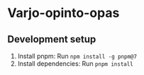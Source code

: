 # Varjo-opinto-opas



## Development setup
1. Install pnpm: Run `npm install -g pnpm@7`
2. Install dependencies: Run `pnpm install`
